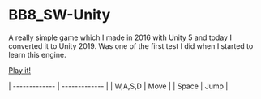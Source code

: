 # BB8_SW-Unity
A really simple game which I made in 2016 with Unity 5 and today I converted it to Unity 2019. 
Was one of the first test I did when I started to learn this engine.

[Play it!](https://indirivacua.github.io/BB8_SW-Unity/)

| ------------- | ------------- |
| W,A,S,D  | Move  |
| Space  | Jump  |
